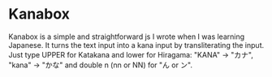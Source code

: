 # Kanabox
Kanabox is a simple and straightforward js I wrote when I was learning Japanese. It turns the text input 
into a kana input by transliterating the input. Just type UPPER for Katakana and lower for Hiragama: 
"KANA" -> "カナ", "kana" -> "かな" and double n (nn or NN) for "ん or ン".

